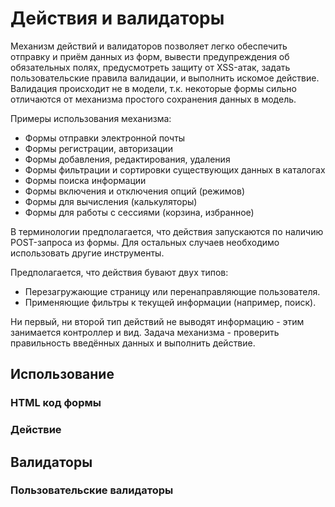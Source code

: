 Действия и валидаторы
=====================
Механизм действий и валидаторов позволяет легко обеспечить отправку и приём данных из форм, 
вывести предупреждения об обязательных полях,
предусмотреть защиту от XSS-атак, задать пользовательские правила валидации,
и выполнить искомое действие. Валидация происходит не в модели, т.к. некоторые формы сильно
отличаются от механизма простого сохранения данных в модель.

Примеры использования механизма:

*   Формы отправки электронной почты
*   Формы регистрации, авторизации
*   Формы добавления, редактирования, удаления
*   Формы фильтрации и сортировки существующих данных в каталогах
*   Формы поиска информации
*   Формы включения и отключения опций (режимов)
*   Формы для вычисления (калькуляторы)
*   Формы для работы с сессиями (корзина, избранное)

В терминологии предполагается, что действия запускаются по наличию POST-запроса из формы.
Для остальных случаев необходимо использовать другие инструменты.

Предполагается, что действия бувают двух типов:

*   Перезагружающие страницу или перенаправляющие пользователя.
*   Применяющие фильтры к текущей информации (например, поиск).

Ни первый, ни второй тип действий не выводят информацию - этим занимается контроллер и вид.
Задача механизма - проверить правильность введённых данных и выполнить действие.

Использование
-------------

### HTML код формы

### Действие

Валидаторы
----------

### Пользовательские валидаторы

